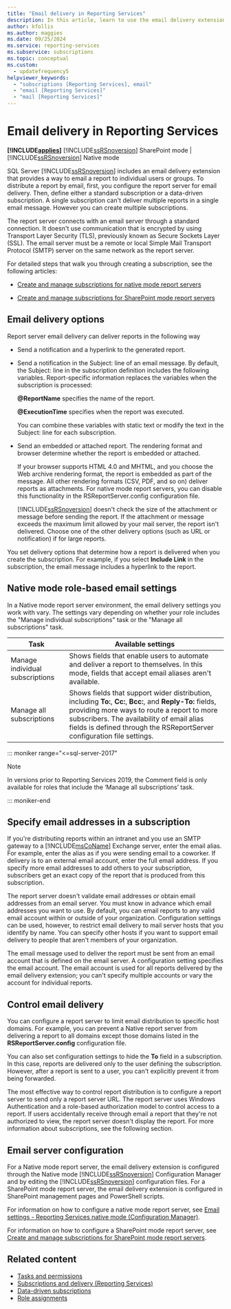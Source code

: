 ```yaml
---
title: "Email delivery in Reporting Services"
description: In this article, learn to use the email delivery extension, which provides a way to email a report to individual users or groups.
author: kfollis
ms.author: maggies
ms.date: 09/25/2024
ms.service: reporting-services
ms.subservice: subscriptions
ms.topic: conceptual
ms.custom:
  - updatefrequency5
helpviewer_keywords:
  - "subscriptions [Reporting Services], email"
  - "email [Reporting Services]"
  - "mail [Reporting Services]"
---
```

# Email delivery in Reporting Services

**[!INCLUDE[applies](../../includes/applies-md.md)]**  [!INCLUDE[ssRSnoversion](../../includes/ssrsnoversion-md.md)] SharePoint mode &#124; [!INCLUDE[ssRSnoversion](../../includes/ssrsnoversion-md.md)] Native mode

  SQL Server [!INCLUDE[ssRSnoversion](../../includes/ssrsnoversion-md.md)] includes an email delivery extension that provides a way to email a report to individual users or groups. To distribute a report by email, first, you configure the report server for email delivery. Then, define either a standard subscription or a data-driven subscription. A single subscription can't deliver multiple reports in a single email message. However you can create multiple subscriptions.  
  
 The report server connects with an email server through a standard connection. It doesn't use communication that is encrypted by using Transport Layer Security (TLS), previously known as Secure Sockets Layer (SSL). The email server must be a remote or local Simple Mail Transport Protocol (SMTP) server on the same network as the report server.  
  
 For detailed steps that walk you through creating a subscription, see the following articles:  
  
-   [Create and manage subscriptions for native mode report servers](../../reporting-services/subscriptions/create-and-manage-subscriptions-for-native-mode-report-servers.md)  
  
-   [Create and manage subscriptions for SharePoint mode report servers](../../reporting-services/subscriptions/create-and-manage-subscriptions-for-sharepoint-mode-report-servers.md)  
  
## Email delivery options  
 Report server email delivery can deliver reports in the following way  
  
-   Send a notification and a hyperlink to the generated report.  
  
-   Send a notification in the Subject: line of an email message. By default, the Subject: line in the subscription definition includes the following variables. Report-specific information replaces the variables when the subscription is processed:  
  
     **\@ReportName** specifies the name of the report.  
  
     **\@ExecutionTime** specifies when the report was executed.  
  
     You can combine these variables with static text or modify the text in the Subject: line for each subscription.  
  
-   Send an embedded or attached report. The rendering format and browser determine whether the report is embedded or attached.  
  
     If your browser supports HTML 4.0 and MHTML, and you choose the Web archive rendering format, the report is embedded as part of the message. All other rendering formats (CSV, PDF, and so on) deliver reports as attachments. For native mode report servers, you can disable this functionality in the RSReportServer.config configuration file.  
  
     [!INCLUDE[ssRSnoversion](../../includes/ssrsnoversion-md.md)] doesn't check the size of the attachment or message before sending the report. If the attachment or message exceeds the maximum limit allowed by your mail server, the report isn't delivered. Choose one of the other delivery options (such as URL or notification) if for large reports.  
  
 You set delivery options that determine how a report is delivered when you create the subscription. For example, if you select **Include Link** in the subscription, the email message includes a hyperlink to the report.  
  
## Native mode role-based email settings  
 In a Native mode report server environment, the email delivery settings you work with vary. The settings vary depending on whether your role includes the "Manage individual subscriptions" task or the "Manage all subscriptions" task.  
  
|Task|Available settings|  
|----------|------------------------|  
|Manage individual subscriptions|Shows fields that enable users to automate and deliver a report to themselves. In this mode, fields that accept email aliases aren't available.|  
|Manage all subscriptions|Shows fields that support wider distribution, including **To:**, **Cc:**, **Bcc:**, and **Reply-To:** fields, providing more ways to route a report to more subscribers. The availability of email alias fields is defined through the RSReportServer configuration file settings.| 

::: moniker range="<=sql-server-2017"

> [!NOTE]  
> In versions prior to Reporting Services 2019, the Comment field is only available for roles that include the ‘Manage all subscriptions’ task.

::: moniker-end

## Specify email addresses in a subscription  
 If you're distributing reports within an intranet and you use an SMTP gateway to a [!INCLUDE[msCoName](../../includes/msconame-md.md)] Exchange server, enter the email alias. For example, enter the alias as if you were sending email to a coworker. If delivery is to an external email account, enter the full email address. If you specify more email addresses to add others to your subscription, subscribers get an exact copy of the report that is produced from this subscription.  
  
 The report server doesn't validate email addresses or obtain email addresses from an email server. You must know in advance which email addresses you want to use. By default, you can email reports to any valid email account within or outside of your organization. Configuration settings can be used, however, to restrict email delivery to mail server hosts that you identify by name. You can specify other hosts if you want to support email delivery to people that aren't members of your organization.  
  
 The email message used to deliver the report must be sent from an email account that is defined on the email server. A configuration setting specifies the email account. The email account is used for all reports delivered by the email delivery extension; you can't specify multiple accounts or vary the account for individual reports.  
  
## Control email delivery  
 You can configure a report server to limit email distribution to specific host domains. For example, you can prevent a Native report server from delivering a report to all domains except those domains listed in the **RSReportServer.config** configuration file.  
  
 You can also set configuration settings to hide the **To** field in a subscription. In this case, reports are delivered only to the user defining the subscription. However, after a report is sent to a user, you can't explicitly prevent it from being forwarded.  

 The most effective way to control report distribution is to configure a report server to send only a report server URL. The report server uses Windows Authentication and a role-based authorization model to control access to a report. If users accidentally receive through email a report that they're not authorized to view, the report server doesn't display the report. For more information about subscriptions, see the following section.  
  
## Email server configuration  
 For a Native mode report server, the email delivery extension is configured through the Native mode [!INCLUDE[ssRSnoversion](../../includes/ssrsnoversion-md.md)] Configuration Manager and by editing the [!INCLUDE[ssRSnoversion](../../includes/ssrsnoversion-md.md)] configuration files. For a SharePoint mode report server, the email delivery extension is configured in SharePoint management pages and PowerShell scripts.  
  
For information on how to configure a native mode report server, see [Email settings - Reporting Services native mode (Configuration Manager)](../install-windows/e-mail-settings-reporting-services-native-mode-configuration-manager.md).
 
For information on how to configure a SharePoint mode report server, see [Create and manage subscriptions for SharePoint mode report servers](../../reporting-services/subscriptions/create-and-manage-subscriptions-for-sharepoint-mode-report-servers.md). 
  
## Related content

- [Tasks and permissions](../../reporting-services/security/tasks-and-permissions.md)
- [Subscriptions and delivery &#40;Reporting Services&#41;](../../reporting-services/subscriptions/subscriptions-and-delivery-reporting-services.md)
- [Data-driven subscriptions](../../reporting-services/subscriptions/data-driven-subscriptions.md)
- [Role assignments](../../reporting-services/security/role-assignments.md)
